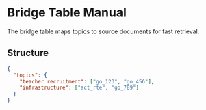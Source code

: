 # Bridge Table Manual

The bridge table maps topics to source documents for fast retrieval.

## Structure

```json
{
  "topics": {
    "teacher recruitment": ["go_123", "go_456"],
    "infrastructure": ["act_rte", "go_789"]
  }
}
```




